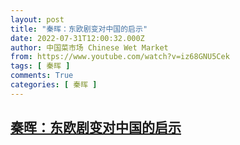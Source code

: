 ```yaml
---
layout: post
title: "秦晖：东欧剧变对中国的启示"
date: 2022-07-31T12:00:32.000Z
author: 中国菜市场 Chinese Wet Market
from: https://www.youtube.com/watch?v=iz68GNU5Cek
tags: [ 秦晖 ]
comments: True
categories: [ 秦晖 ]
---
```

<!--1659268832000-->
[秦晖：东欧剧变对中国的启示](https://www.youtube.com/watch?v=iz68GNU5Cek)
------

<div>

</div>
